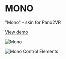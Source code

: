 MONO
=================

"Mono" - skin for Pano2VR

[View demo][1]

![Mono](http://thetalab.tk/imagez/works/402.jpg)

![Mono Control Elements](http://thetalab.tk/imagez/works/401.jpg)


  [1]: http://sphered.com.ua/gallery/vr-tours/architecture/vdng-3dtour
